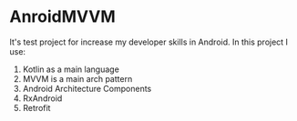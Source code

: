 # AnroidMVVM
It's test project for increase my developer skills in Android. In this project I use:

1) Kotlin as a main language
2) MVVM is a main arch pattern
3) Android Architecture Components
4) RxAndroid
5) Retrofit
